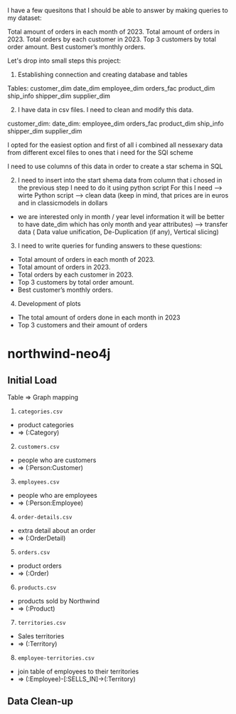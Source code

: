 I have a few quesitons that I should be able to answer by making queries to my dataset:

Total amount of orders in each month of 2023.
Total amount of orders in 2023.
Total orders by each customer in 2023.
Top 3 customers by total order amount.
Best customer’s monthly orders.

Let's drop into small steps this project:

1. Establishing connection and creating database and tables

Tables:
customer_dim
date_dim
employee_dim
orders_fac
product_dim
ship_info
shipper_dim
supplier_dim

2. I have data in csv files. I need to clean and modify this data. 

customer_dim:
date_dim:
employee_dim
orders_fac
product_dim
ship_info
shipper_dim
supplier_dim

I opted for the easiest option and first of all i combined all nessexary data from different excel files to ones that i need for the SQl scheme

I need to use columns of this data in order to create a star schema in SQL

2. I need to insert into the start shema data from column that i chosed in the previous step
I need to do it using python script
For this I need
--> wirte Python script
--> clean data (keep in mind, that prices are in euros and in classicmodels in dollars 
+ we are interested only in month / year level information it will be better to have 
date_dim which has only month and year attributes)
--> transfer data ( Data value unification, De-Duplication (if any), Vertical slicing)

3. I need to write queries for funding answers to these questions:
- Total amount of orders in each month of 2023.
- Total amount of orders in 2023.
- Total orders by each customer in 2023.
- Top 3 customers by total order amount.
- Best customer’s monthly orders.

4. Development of plots
- The total amount of orders done in each month in 2023
- Top 3 customers and their amount of orders




























northwind-neo4j
===============

## Initial Load

Table => Graph mapping

1. `categories.csv`
  - product categories
  - => (:Category)
2. `customers.csv`
  - people who are customers
  - => (:Person:Customer)
3. `employees.csv`
  - people who are employees
  - => (:Person:Employee)
4. `order-details.csv`
  - extra detail about an order
  - => (:OrderDetail)
5. `orders.csv`
  - product orders
  - => (:Order)
6. `products.csv`
  - products sold by Northwind
  - => (:Product)
7. `territories.csv`
  - Sales territories
  - => (:Territory)
8. `employee-territories.csv`
  - join table of employees to their territories
  - => (:Employee)-[:SELLS_IN]->(:Territory)

## Data Clean-up
